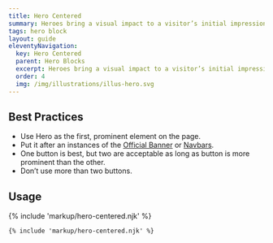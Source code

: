 ```yaml
---
title: Hero Centered
summary: Heroes bring a visual impact to a visitor’s initial impression of a site.
tags: hero block
layout: guide
eleventyNavigation:
  key: Hero Centered
  parent: Hero Blocks
  excerpt: Heroes bring a visual impact to a visitor’s initial impression of a site.
  order: 4
  img: /img/illustrations/illus-hero.svg
---
```


## Best Practices

- Use Hero as the first, prominent element on the page.
- Put it after an instances of the [Official Banner](/components/official-banner/) or [Navbars](/components/navbar/).
- One button is best, but two are acceptable as long as button is more prominent than the other.
- Don’t use more than two buttons.

## Usage

{% include 'markup/hero-centered.njk' %}

```html
{% include 'markup/hero-centered.njk' %}
```
